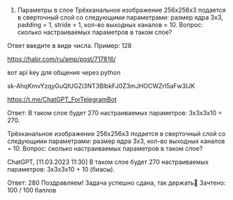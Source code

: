 1. Параметры в слое
Трёхканальное изображение 256x256x3 подается в сверточный слой со следующими параметрами: размер ядра 3x3, padding = 1, stride = 1, кол-во выходных каналов = 10. Вопрос: сколько настраиваемых параметров в таком слое?

Ответ введите в виде числа.
Пример:
128

https://habr.com/ru/amp/post/717816/

вот api key для общения через python


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

https://t.me/ChatGPT_ForTelegramBot

Ответ: В таком слое будет 270 настраиваемых параметров: 3x3x3x10 = 270.


Трёхканальное изображение 256x256x3 подается в сверточный слой со следующими параметрами: размер ядра 3x3, кол-во выходных каналов = 10. Вопрос: сколько настраиваемых параметров в таком слое?

ChatGPT, [11.03.2023 11:30]
В таком слое будет 270 настраиваемых параметров: 3x3x3x10 + 10 (биасы).


Ответ: 280
Поздравляем!
Задача успешно сдана, так держать🙂
Зачтено: 100 / 100 баллов
